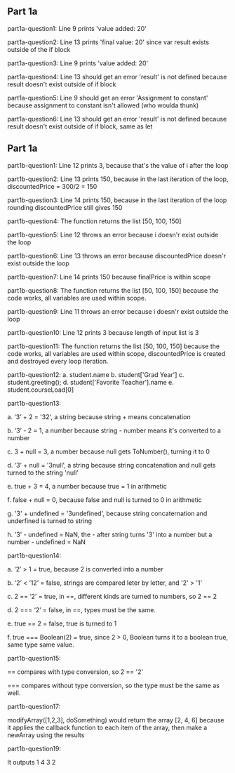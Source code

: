  ## Part 1a
part1a-question1:
  Line 9 prints 'value added: 20'
  
part1a-question2:
  Line 13 prints 'final value: 20' since var result exists outside of the if block
  
part1a-question3:
  Line 9 prints 'value added: 20'  
  
part1a-question4:
  Line 13 should get an error 'result' is not defined because result doesn't exist outside of if block
  
part1a-question5:
  Line 9 should get an error 'Assignment to constant' because assignment to constant isn't allowed (who woulda thunk) 
  
part1a-question6:
  Line 13 should get an error 'result' is not defined because result doesn't exist outside of if block, same as let
 
 
 ## Part 1a
 
part1b-question1:
  Line 12 prints 3, because that's the value of i after the loop
  
part1b-question2:
  Line 13 prints 150, because in the last iteration of the loop, discountedPrice = 300/2 = 150
  
part1b-question3:
  Line 14 prints 150, because in the last iteration of the loop rounding discountedPrice still gives 150
  
part1b-question4:
  The function returns the list [50, 100, 150]

part1b-question5:
  Line 12 throws an error because i doesn'r exist outside the loop

part1b-question6:
  Line 13 throws an error because discountedPrice doesn'r exist outside the loop
  
part1b-question7:
  Line 14 prints 150 because finalPrice is within scope
  
part1b-question8:
  The function returns the list [50, 100, 150] because the code works, all variables are used within scope.
  
part1b-question9:
  Line 11 throws an error because i doesn'r exist outside the loop
  
part1b-question10:
  Line 12 prints 3 because length of input list is 3

part1b-question11:
  The function returns the list [50, 100, 150] because the code works, all variables are used within scope, 
  discountedPrice is created and destroyed every loop iteration.
  
part1b-question12:
  a. student.name
  b. student['Grad Year']
  c. student.greeting();
  d. student['Favorite Teacher'].name
  e. student.courseLoad[0]
  
part1b-question13:
  
  a. ‘3’ + 2 = '32', a string because string + means concatenation
  
  b. ‘3’ - 2 = 1, a number because string - number means it's converted to a number
  
  c. 3 + null = 3, a number because null gets ToNumber(), turning it to 0 
  
  d. ‘3’ + null = '3null', a string because string concatenation and null gets turned to the string 'null'
  
  e. true + 3 = 4, a number because true = 1 in arithmetic
  
  f. false + null = 0, because false and null is turned to 0 in arithmetic
  
  g. '3' + undefined = '3undefined', because string concaternation and underfined is turned to string
  
  h. '3' - undefined = NaN, the - after string turns '3' into a number but a number - undefined = NaN

part1b-question14:
  
  a. ‘2’ > 1 = true, because 2 is converted into a number
  
  b. ‘2’ < ‘12’ = false, strings are compared leter by letter, and '2' > '1' 
  
  c. 2 == ‘2’ = true, in ==, different kinds are turned to numbers, so 2 == 2
  
  d. 2 === ‘2’ = false, in ==, types must be the same. 
  
  e. true == 2 = false, true is turned to 1
  
  f. true === Boolean(2) = true, since 2 > 0, Boolean turns it to a boolean true, same type same value. 
  
part1b-question15:
  
  == compares with type conversion, so 2 == '2'
  
  === compares without type conversion, so the type must be the same as well.

part1b-question17:
 
 modifyArray([1,2,3], doSomething) would return the array [2, 4, 6] because it applies the callback function to each item of the array,
   then make a newArray using the results

part1b-question19:
 
 It outputs 1 4 3 2

